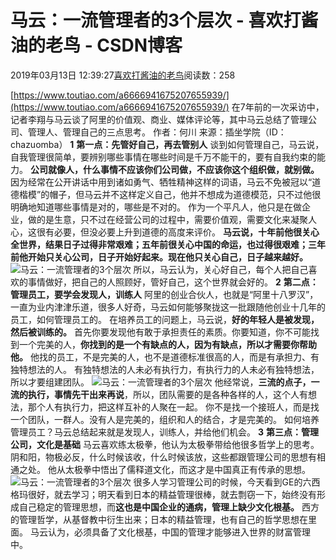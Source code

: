 
# 马云：一流管理者的3个层次 - 喜欢打酱油的老鸟 - CSDN博客


2019年03月13日 12:39:27[喜欢打酱油的老鸟](https://me.csdn.net/weixin_42137700)阅读数：258


[https://www.toutiao.com/a6666941675207655939/](https://www.toutiao.com/a6666941675207655939/)
在7年前的一次采访中，记者李翔与马云谈了阿里的价值观、商业、媒体评论等，其中马云总结了管理公司、管理人、管理自己的三点思考。
作者：何川
来源：插坐学院（ID：chazuomba）
**1**
**第一点：先管好自己，再去管别人**
谈到如何管理自己，马云说，自我管理很简单，要辨别哪些事情在哪些时间是千万不能干的，要有自我约束的能力。
**公司就像人，什么事情不应该你们公司做，不应该你这个组织做，就别做。**
因为经常在公开讲话中用到诸如勇气、牺牲精神这样的词语，马云不免被冠以“道德楷模”的帽子，但马云并不这样定义自己，他并不想成为道德模范，只不过他很明确地知道哪些事情是对的，哪些是不对的。
作为一个平凡人，他只是在做企业，做的是生意，只不过在经营公司的过程中，需要价值观，需要文化来凝聚人心，这很有必要，但没必要上升到道德的高度来评价。
**马云说，十年前他很关心全世界，结果日子过得非常艰难；五年前很关心中国的命运，也过得很艰难；三年前他开始只关心公司，日子开始好起来。现在他只关心自己，日子越来越好。**
![马云：一流管理者的3个层次](http://p9.pstatp.com/large/pgc-image/26e71e81b081414bad9ef073ccc40be7)
所以，马云认为，关心好自己，每个人把自己喜欢的事情做好，把自己的人照顾好，管好自己，这个世界就会好的。
**2**
**第二点：管理员工，要学会发现人，训练人**
阿里的创业合伙人，也就是“阿里十八罗汉”，一直为业内津津乐道，很多人好奇，马云如何能够聚拢这一批跟随他创业十几年的员工，如何管理员工的。
在培养员工的问题上，马云说，**好的年轻人是被发现，然后被训练的。**
首先你要发现他有敢于承担责任的素质。你要知道，你不可能找到一个完美的人，**你找到的是一个有缺点的人，因为有缺点，所以才需要你帮助他。**
他找的员工，不是完美的人，也不是道德标准很高的人，而是有承担力、有独特想法的人。
有独特想法的人未必有执行力，有执行力的人未必有独特想法，所以才要组建团队。
![马云：一流管理者的3个层次](http://p3.pstatp.com/large/pgc-image/e042507dbc4e47048814b6d7832534fa)
他经常说，**三流的点子，一流的执行，事情先干出来再说**，所以，团队需要的是各种各样的人，这个人有想法，那个人有执行力，把这样互补的人聚在一起。
你不是找一个接班人，而是找一个团队，一群人。没有人是完美的，组织和人的结合，才是完美的。
如何培养管理员工？马云总结起来就是发现人，训练人，并给他们机会。
**3**
**第三点：管理公司，文化是基础**
马云喜欢练太极拳，他认为太极拳带给他很多哲学上的思考。阴和阳，物极必反，什么时候该收，什么时候该放，这些都跟管理公司的思想有相通之处。
他从太极拳中悟出了儒释道文化，而这才是中国真正有传承的思想。
![马云：一流管理者的3个层次](http://p3.pstatp.com/large/pgc-image/9105b701650d4e64969a3072456c7fe4)
很多人学习管理公司的时候，今天看到GE的六西格玛很好，就去学习；明天看到日本的精益管理很棒，就去剽窃一下，始终没有形成自己稳定的管理思想，而**这也是中国企业的通病，管理上缺少文化根基。**
西方的管理哲学，从基督教中衍生出来；日本的精益管理，也有自己的哲学思想在里面。
马云认为，必须具备了文化根基，中国的管理才能够进入世界的财富管理中。

